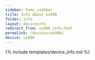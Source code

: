 ```yaml
---
sidebar: home_sidebar
title: Info about us996
folder: info
layout: deviceinfo
redirect_from: us996_info.html
permalink: /devices/us996/
device: us996
---
```

{% include templates/device_info.md %}
